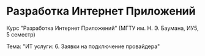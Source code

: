 # Разработка Интернет Приложений

Курс "Разработка Интернет Приложений" (МГТУ им. Н. Э. Баумана, ИУ5, 5 семестр)

Тема: "ИТ услуги: 6. Заявки на подключение провайдера"
